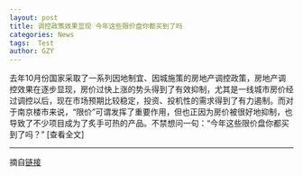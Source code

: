```yaml
---
layout: post
title: 调控政策效果显现 今年这些限价盘你都买到了吗
categories: News
tags:  Test
author: GZY
---
```


去年10月份国家采取了一系列因地制宜、因城施策的房地产调控政策，房地产调控效果在逐步显现，房价过快上涨的势头得到了有效抑制，尤其是一线城市房价经过调控以后，现在市场预期比较稳定，投资、投机性的需求得到了有力遏制。而对于南京楼市来说，“限价”可谓发挥了重要作用，但也正因为房价被很好地抑制，也导致了不少项目成为了炙手可热的产品。不禁想问一句：“今年这些限价盘你都买到了吗？” [查看全文]

*****

摘自[链接](http://nj.house.ifeng.com/column/news/tkzcx)